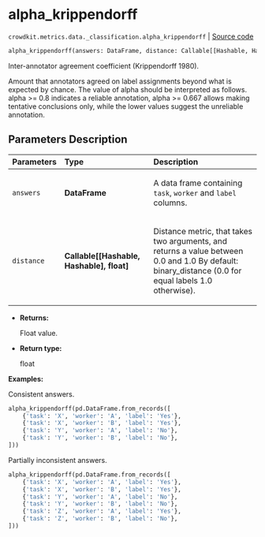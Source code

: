 # alpha_krippendorff
`crowdkit.metrics.data._classification.alpha_krippendorff` | [Source code](https://github.com/Toloka/crowd-kit/blob/v1.2.1/crowdkit/metrics/data/_classification.py#L209)

```python
alpha_krippendorff(answers: DataFrame, distance: Callable[[Hashable, Hashable], float] = binary_distance)
```

Inter-annotator agreement coefficient (Krippendorff 1980).


Amount that annotators agreed on label assignments beyond what is expected by chance.
The value of alpha should be interpreted as follows.
    alpha >= 0.8 indicates a reliable annotation,
    alpha >= 0.667 allows making tentative conclusions only,
    while the lower values suggest the unreliable annotation.

## Parameters Description

| Parameters | Type | Description |
| :----------| :----| :-----------|
`answers`|**DataFrame**|<p>A data frame containing `task`, `worker` and `label` columns.</p>
`distance`|**Callable\[\[Hashable, Hashable\], float\]**|<p>Distance metric, that takes two arguments, and returns a value between 0.0 and 1.0 By default: binary_distance (0.0 for equal labels 1.0 otherwise).</p>

* **Returns:**

  Float value.

* **Return type:**

  float

**Examples:**

Consistent answers.

```python
alpha_krippendorff(pd.DataFrame.from_records([
    {'task': 'X', 'worker': 'A', 'label': 'Yes'},
    {'task': 'X', 'worker': 'B', 'label': 'Yes'},
    {'task': 'Y', 'worker': 'A', 'label': 'No'},
    {'task': 'Y', 'worker': 'B', 'label': 'No'},
]))
```

Partially inconsistent answers.

```python
alpha_krippendorff(pd.DataFrame.from_records([
    {'task': 'X', 'worker': 'A', 'label': 'Yes'},
    {'task': 'X', 'worker': 'B', 'label': 'Yes'},
    {'task': 'Y', 'worker': 'A', 'label': 'No'},
    {'task': 'Y', 'worker': 'B', 'label': 'No'},
    {'task': 'Z', 'worker': 'A', 'label': 'Yes'},
    {'task': 'Z', 'worker': 'B', 'label': 'No'},
]))
```
